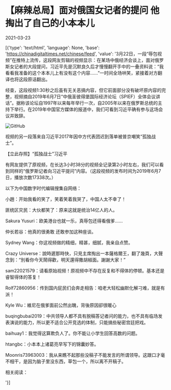 # 【麻辣总局】面对俄国女记者的提问 他掏出了自己的小本本儿

2021-03-23

[{'type': 'text/html', 'language': None, 'base': 'https://chinadigitaltimes.net/chinese/feed', 'value': '3月22日，一段“辱包视频”在推特上流传，这段网友剪辑的视频显示：在某场中俄经济会谈上，面对俄罗斯女记者的大段提问，习近平先是沉默良久后才慢慢翻开手中的一叠资料说：“我看看我准备的这个本本儿上有没有这个内容&#8230;&#8230;”一时间全场哄笑，紧接着对方翻译也将这段原话翻出。



经查，这段视频1:30秒之后虽有无关恶搞内容，但它前面部分没有破坏原内容的完整，视频摘自2019年6月7日“中俄圣彼得堡国际经济论坛（SPIEF）全体会议讲话”。据称该论坛自1997年以来每年举行一次，自2005年以来在俄罗斯总统的主持下举行。在2019年中国官方媒体的报道中，我们可看到习近平确有参与这场会议并致辞。

![GitHub](https://chinadigitaltimes.net/chinese/files/2021/03/image-1616484823280.png)

视频的另一段落来自习近平2017年因中方代表团迟到落单被普京嘲笑“孤独战士”。



【立此存照】“孤独战士”习近平



有网友提供了原视频，在长达3小时38分的视频全记录第2小时左右，我们可以看到同样的“俄罗斯记者向习近平提问”内容。（这段视频的发布时间为2019年6月7日，播放次数17338次。）



以下为中国数字时代编辑搜集自网络：



小趙：开始我看的笑了，笑着笑着我哭了，中国人太不幸了！

匪统区灾民：大伙都笑了：原来这就是统治14亿人的人。

Sakura Yusuri：欧美港台也就一乐，真辱包还得看俄爹……

仲长若谷：他真的很勇敢 还敢参加这种座谈。

Sydney Wang：你这视频做的精细，精甚，细腻，我亲自点赞。

Crazy Universe：說時遲那時快，只見主席掏出一本薩格爾王，翻了幾頁，大聲念到：“別看你今天鬧得歡，明天還得撒胡椒面。謝謝大家！”

sam22021579：请看原始视频！原视频中不存在反复和不得体的停顿。基本还是睿智得体的答复！

Rolf72860956：传到国内屁民们会奔走相告：咱老大轻松幽默化解刁难，就是有派！

Kyle Wu：維尼在俄爹面前公然出醜，背後原因卻很暖心

buqingbubai2019：中共领导人都不具有脱稿答记者问的能力，也不具有临场发表演说的能力，所以更不适合公开竞选的体制，只能搞些秘密宫廷把戏。

baihuay1：我觉得这算欺负人了。你不能让小学生回答高数的问题。

htangbc：小本本上诸葛亮早写下的锦囊妙答。

Moonris73963003：我从来瞧不起那些没稿子不能发言的所谓领导。这跟口才毫不相干，是因为脑子里没东西，草包一个，所以离不开稿子。



相关阅读：

'}]